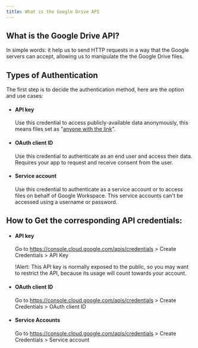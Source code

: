 ```yaml
---
title: What is the Google Drive API
---
```

## What is the Google Drive API?

In simple words: it help us to send HTTP requests in a way that the Google servers can accept, allowing us to manipulate the the Google Drive files.

## Types of Authentication
The first step is to decide the authentication method, here are the option and use cases:

* #### API key
  Use this credential to access publicly-available data anonymously, this means files set as "[anyone with the link][2]".

* #### OAuth client ID
  Use this credential to authenticate as an end user and access their data. Requires your app to request and receive consent from the user.

* #### Service account
  Use this credential to authenticate as a service account or to access files on behalf of Google Workspace. This service accounts can't be accessed using a username or password.

## How to Get the corresponding API credentials:
  * #### API key
    Go to https://console.cloud.google.com/apis/credentials > Create Credentials > API Key
  
    !Alert: This API key is normally exposed to the public, so you may want to restrict the API, because its usage will count towards your account.
 
  * #### OAuth client ID

    Go to https://console.cloud.google.com/apis/credentials > Create Credentials > OAuth client ID

  * #### Service Accounts
    Go to https://console.cloud.google.com/apis/credentials > Create Credentials > Service account


[2]: https://support.google.com/drive/answer/2494822?hl=en&co=GENIE.Platform%3DDesktop#zippy=%2Cshare-a-file-publicly